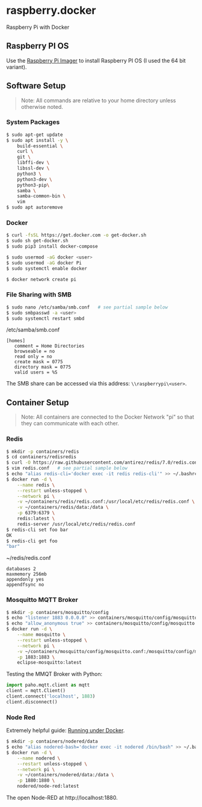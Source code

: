 # raspberry.docker
Raspberry Pi with Docker


## Raspberry PI OS

Use the [Raspberry Pi Imager](https://www.raspberrypi.com/software/) to install Raspberry PI OS (I used the 64 bit variant).


## Software Setup

> Note: All commands are relative to your home directory unless otherwise noted.


### System Packages

```bash
$ sudo apt-get update
$ sudo apt install -y \
    build-essential \
    curl \
    git \
    libffi-dev \
    libssl-dev \
    python3 \
    python3-dev \
    python3-pip\
    samba \
    samba-common-bin \
    vim
$ sudo apt autoremove
```


### Docker

```bash
$ curl -fsSL https://get.docker.com -o get-docker.sh
$ sudo sh get-docker.sh
$ sudo pip3 install docker-compose

$ sudo usermod -aG docker <user>
$ sudo usermod -aG docker Pi
$ sudo systemctl enable docker

$ docker network create pi
```


### File Sharing with SMB

```bash
$ sudo nano /etc/samba/smb.conf   # see partial sample below
$ sudo smbpasswd -a <user>
$ sudo systemctl restart smbd
```

/etc/samba/smb.conf
```inifile
[homes]
   comment = Home Directories
   browseable = no
   read only = no
   create mask = 0775
   directory mask = 0775
   valid users = %S
```

The SMB share can be accessed via this address: `\\raspberrypi\<user>`.


## Container Setup

> Note: All containers are connected to the Docker Network "pi" so that they can communicate with each other.


### Redis

```bash
$ mkdir -p containers/redis
$ cd containers/redisredis
$ curl -O https://raw.githubusercontent.com/antirez/redis/7.0/redis.conf
$ vim redis.conf   # see partial sample below
$ echo "alias redis-cli='docker exec -it redis redis-cli'" >> ~/.bashrc
$ docker run -d \
    --name redis \
    --restart unless-stopped \
    --network pi \
    -v ~/containers/redis/redis.conf:/usr/local/etc/redis/redis.conf \
    -v ~/containers/redis/data:/data \
    -p 6379:6379 \
    redis:latest \
    redis-server /usr/local/etc/redis/redis.conf
$ redis-cli set foo bar
OK
$ redis-cli get foo
"bar"
```

~/redis/redis.conf
```inifile
databases 2
maxmemory 256mb
appendonly yes
appendfsync no
```


### Mosquitto MQTT Broker

```bash
$ mkdir -p containers/mosquitto/config
$ echo "listener 1883 0.0.0.0" >> containers/mosquitto/config/mosquitto.conf
$ echo "allow_anonymous true" >> containers/mosquitto/config/mosquitto.conf
$ docker run -d \
    --name mosquitto \
    --restart unless-stopped \
    --network pi \
    -v ~/containers/mosquitto/config/mosquitto.conf:/mosquitto/config/mosquitto.conf \
    -p 1883:1883 \
    eclipse-mosquitto:latest
```

Testing the MMQT Broker with Python:

```python
import paho.mqtt.client as mqtt
client = mqtt.Client()
client.connect('localhost', 1883)
client.disconnect()
```


### Node Red

Extremely helpful guide:  [Running under Docker](https://nodered.org/docs/getting-started/docker).

```bash
$ mkdir -p containers/nodered/data
$ echo "alias nodered-bash='docker exec -it nodered /bin/bash" >> ~/.bashrc
$ docker run -d \
    --name nodered \
    --restart unless-stopped \
    --network pi \
    -v ~/containers/nodered/data:/data \
    -p 1880:1880 \
    nodered/node-red:latest
```

The open Node-RED at http://localhost:1880.